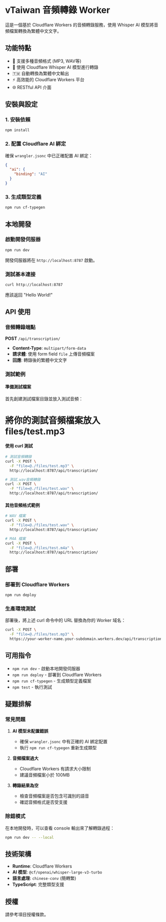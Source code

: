 # vTaiwan 音頻轉錄 Worker

這是一個基於 Cloudflare Workers 的音頻轉錄服務，使用 Whisper AI 模型將音頻檔案轉換為繁體中文文字。

## 功能特點

- 🎵 支援多種音頻格式 (MP3, WAV等)
- 🤖 使用 Cloudflare Whisper AI 模型進行轉錄
- 🇹🇼 自動轉換為繁體中文輸出
- ⚡ 高效能的 Cloudflare Workers 平台
- 🌐 RESTful API 介面

## 安裝與設定

### 1. 安裝依賴

```bash
npm install
```

### 2. 配置 Cloudflare AI 綁定

確保 `wrangler.jsonc` 中已正確配置 AI 綁定：

```json
{
  "ai": {
    "binding": "AI"
  }
}
```

### 3. 生成類型定義

```bash
npm run cf-typegen
```

## 本地開發

### 啟動開發伺服器

```bash
npm run dev
```

開發伺服器將在 `http://localhost:8787` 啟動。

### 測試基本連接

```bash
curl http://localhost:8787
```

應該返回 "Hello World!"

## API 使用

### 音頻轉錄端點

**POST** `/api/transcription/`

- **Content-Type**: `multipart/form-data`
- **請求體**: 使用 form field `file` 上傳音頻檔案
- **回應**: 轉錄後的繁體中文文字

### 測試範例

#### 準備測試檔案

首先創建測試檔案目錄並放入測試音頻：

# 將你的測試音頻檔案放入 files/test.mp3


#### 使用 curl 測試

```bash
# 測試音頻轉錄
curl -X POST \
  -F "file=@./files/test.mp3" \
  http://localhost:8787/api/transcription/
```


```bash
# 測試.wav音頻轉錄
curl -X POST \
  -F "file=@./files/test.wav" \
  http://localhost:8787/api/transcription/
```

#### 其他音頻格式範例

```bash
# WAV 檔案
curl -X POST \
  -F "file=@./files/test.wav" \
  http://localhost:8787/api/transcription/

# M4A 檔案
curl -X POST \
  -F "file=@./files/test.m4a" \
  http://localhost:8787/api/transcription/
```

## 部署

### 部署到 Cloudflare Workers

```bash
npm run deploy
```

### 生產環境測試

部署後，將上述 curl 命令中的 URL 替換為你的 Worker 域名：

```bash
curl -X POST \
  -F "file=@./files/test.mp3" \
  https://your-worker-name.your-subdomain.workers.dev/api/transcription/
```

## 可用指令

- `npm run dev` - 啟動本地開發伺服器
- `npm run deploy` - 部署到 Cloudflare Workers
- `npm run cf-typegen` - 生成類型定義檔案
- `npm test` - 執行測試

## 疑難排解

### 常見問題

1. **AI 模型未配置錯誤**
   - 確保 `wrangler.jsonc` 中有正確的 AI 綁定配置
   - 執行 `npm run cf-typegen` 重新生成類型

2. **音頻檔案過大**
   - Cloudflare Workers 有請求大小限制
   - 建議音頻檔案小於 100MB

3. **轉錄結果為空**
   - 檢查音頻檔案是否包含可識別的語音
   - 確認音頻格式是否受支援

### 除錯模式

在本地開發時，可以查看 console 輸出來了解轉錄過程：

```bash
npm run dev -- --local
```

## 技術架構

- **Runtime**: Cloudflare Workers
- **AI 模型**: `@cf/openai/whisper-large-v3-turbo`
- **語言處理**: `chinese-conv` (簡轉繁)
- **TypeScript**: 完整類型支援

## 授權

請參考項目授權條款。
